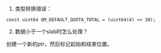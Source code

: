1. 类型转换错误：
```
const uint64 QM_DEFAULT_QUOTA_TOTAL = (uint64(4) << 30);
```

2. 数据小于一个slab时怎么处理？

创建一个新的ptr，然后标记起始和结束位置。
